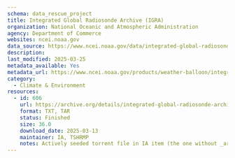 ```yaml
---
schema: data_rescue_project 
title: Integrated Global Radiosonde Archive (IGRA)
organization: National Oceanic and Atmospheric Administration
agency: Department of Commerce
websites: ncei.noaa.gov
data_source: https://www.ncei.noaa.gov/data/integrated-global-radiosonde-archive/
description: 
last_modified: 2025-03-25
metadata_available: Yes
metadata_url: https://www.ncei.noaa.gov/products/weather-balloon/integrated-global-radiosonde-archive
category:
  - Climate & Environment 
resources:
  - id: 606
    url: https://archive.org/details/integrated-global-radiosonde-archive
    format: TXT, TAR
    status: Finished
    size: 36.0
    download_date: 2025-03-13
    maintainer: IA, TSHRMP
    notes: Actively seeded torrent file in IA item (the one without _archive). Direct file upload in process.Additional torrent location https://academictorrents.com/details/0b77070e48703a4bc86327a8c5523e3a41b33b70
---
```

